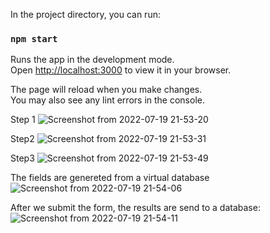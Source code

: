 In the project directory, you can run:

### `npm start`

Runs the app in the development mode.\
Open [http://localhost:3000](http://localhost:3000) to view it in your browser.

The page will reload when you make changes.\
You may also see any lint errors in the console.

Step 1
![Screenshot from 2022-07-19 21-53-20](https://user-images.githubusercontent.com/87446991/179827419-e3b57a7e-dff3-4c66-8e8c-37a72fc6ecb4.png)

Step2
![Screenshot from 2022-07-19 21-53-31](https://user-images.githubusercontent.com/87446991/179827487-fbf4d475-da8e-4bb1-9d0e-3c0a03c44992.png)

Step3
![Screenshot from 2022-07-19 21-53-49](https://user-images.githubusercontent.com/87446991/179827509-bf2f9cff-0ca8-4c6e-9af4-5b4d4190f0f2.png)

The fields are genereted from a virtual database
![Screenshot from 2022-07-19 21-54-06](https://user-images.githubusercontent.com/87446991/179827760-bf3f140e-d1d1-4889-af9f-c719d0b3bf7f.png)

After we submit the form, the results are send to a database:
![Screenshot from 2022-07-19 21-54-11](https://user-images.githubusercontent.com/87446991/179827891-05c7e432-9a10-4f54-a1a9-1c7fdab9a54f.png)
